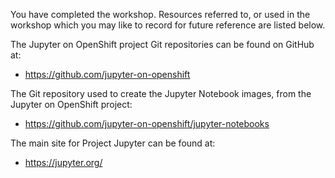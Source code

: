 You have completed the workshop. Resources referred to, or used in the workshop which you may like to record for future reference are listed below.

The Jupyter on OpenShift project Git repositories can be found on GitHub at:

* https://github.com/jupyter-on-openshift

The Git repository used to create the Jupyter Notebook images, from the Jupyter on OpenShift project:

* https://github.com/jupyter-on-openshift/jupyter-notebooks

The main site for Project Jupyter can be found at:

* https://jupyter.org/
